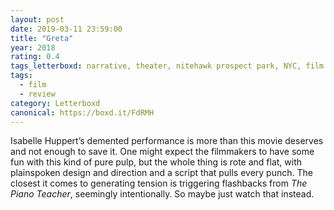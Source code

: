 ```yaml
---
layout: post 
date: 2019-03-11 23:59:00
title: "Greta"
year: 2018
rating: 0.4
tags_letterboxd: narrative, theater, nitehawk prospect park, NYC, film club
tags:
  - film
  - review
category: Letterboxd
canonical: https://boxd.it/FdRMH
---
```


Isabelle Huppert’s demented performance is more than this movie deserves and not enough to save it. One might expect the filmmakers to have some fun with this kind of pure pulp, but the whole thing is rote and flat, with plainspoken design and direction and a script that pulls every punch. The closest it comes to generating tension is triggering flashbacks from <cite>The Piano Teacher</cite>, seemingly intentionally. So maybe just watch that instead.